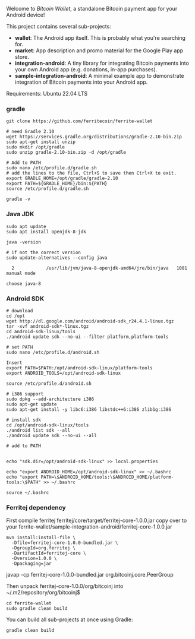 Welcome to _Bitcoin Wallet_, a standalone Bitcoin payment app for your Android device!

This project contains several sub-projects:

 * __wallet__:
     The Android app itself. This is probably what you're searching for.
 * __market__:
     App description and promo material for the Google Play app store.
 * __integration-android__:
     A tiny library for integrating Bitcoin payments into your own Android app
     (e.g. donations, in-app purchases).
 * __sample-integration-android__:
     A minimal example app to demonstrate integration of Bitcoin payments into
     your Android app.

Requirements:
Ubuntu 22.04 LTS

### gradle
```
git clone https://github.com/ferritecoin/ferrite-wallet

# need Gradle 2.10
wget https://services.gradle.org/distributions/gradle-2.10-bin.zip
sudo apt-get install unzip
sudo mkdir /opt/gradle
sudo unzip gradle-2.10-bin.zip -d /opt/gradle

# Add to PATH
sudo nano /etc/profile.d/gradle.sh
# add the lines to the file, Ctrl+S to save then Ctrl+X to exit.
export GRADLE_HOME=/opt/gradle/gradle-2.10
export PATH=${GRADLE_HOME}/bin:${PATH}
source /etc/profile.d/gradle.sh

gradle -v
```

### Java JDK
```
sudo apt update
sudo apt install openjdk-8-jdk

java -version

# if not the correct version
sudo update-alternatives --config java

  2            /usr/lib/jvm/java-8-openjdk-amd64/jre/bin/java   1081      manual mode

choose java-8
```

### Android SDK
```
# download
cd /opt
wget http://dl.google.com/android/android-sdk_r24.4.1-linux.tgz
tar -xvf android-sdk*-linux.tgz
cd android-sdk-linux/tools
./android update sdk --no-ui --filter platform,platform-tools

# set PATH
sudo nano /etc/profile.d/android.sh

Insert
export PATH=$PATH:/opt/android-sdk-linux/platform-tools
export ANDROID_TOOLS=/opt/android-sdk-linux

source /etc/profile.d/android.sh

# i386 support
sudo dpkg --add-architecture i386
sudo apt-get update
sudo apt-get install -y libc6:i386 libstdc++6:i386 zlib1g:i386

# install sdk
cd /opt/android-sdk-linux/tools
./android list sdk --all
./android update sdk --no-ui --all

# add to PATH


echo "sdk.dir=/opt/android-sdk-linux" >> local.properties

echo "export ANDROID_HOME=/opt/android-sdk-linux" >> ~/.bashrc
echo "export PATH=\$ANDROID_HOME/tools:\$ANDROID_HOME/platform-tools:\$PATH" >> ~/.bashrc

source ~/.bashrc
```

### Ferritej dependency
First compile ferritej
ferritej/core/target/ferritej-core-1.0.0.jar
copy over to your 
ferrite-wallet/sample-integration-android/ferritej-core-1.0.0.jar
```
mvn install:install-file \
  -Dfile=ferritej-core-1.0.0-bundled.jar \
  -DgroupId=org.ferritej \
  -DartifactId=ferritej-core \
  -Dversion=1.0.0 \
  -Dpackaging=jar
```

javap -cp ferritej-core-1.0.0-bundled.jar org.bitcoinj.core.PeerGroup

Then unpack ferritej-core-1.0.0/org/bitcoinj into ~/.m2/repository/org/bitcoinj$

```
cd ferrite-wallet
sudo gradle clean build

```

You can build all sub-projects at once using Gradle:

`gradle clean build`
